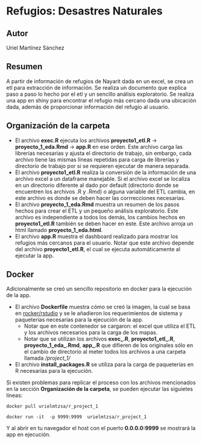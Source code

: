 # Refugios: Desastres Naturales

## Autor

Uriel Martínez Sánchez

## Resumen

A partir de información de refugios de Nayarit dada en un excel, se crea un etl para extracción de información. Se realiza un documento que explica paso a paso lo hecho por el etl y un sencillo análisis exploratorio. Se realiza una app en shiny para encontrar el refugio más cercano dada una ubicación dada, además de proporcionar información del refugio al usuario.

## Organización de la carpeta

* El archivo **exec.R** ejecuta los archivos **proyecto1_etl.R** -> **proyecto_1_eda.Rmd** -> **app.R** en ese orden. Este archivo carga las librerías necesarias y ajusta el directorio de trabajo, sin embargo, cada archivo tiene las mismas líneas repetidas para carga de librerías y directorio de trabajo por si se requieren ejecutar de manera separada.
* El archivo **proyecto1_etl.R** realiza la conversión de la información de una archivo excel a un dataframe manejable. Si el archivo excel se localiza en un directorio diferente al dado por default (directorio donde se encuentren los archivos .R y .Rmd) o alguna variable del ETL cambia, en este archivo es donde se deben hacer las corrrecciones necesarias.
* El archivo **proyecto_1_eda.Rmd** muestra un resumen de los pasos hechos para crear el ETL y un pequeño análisis exploratorio. Este archivo es independiente a todos los demás, los cambios hechos en **proyecto1_etl.R** también se deben hacer en este. Este archivo arroja un html llamado **proyecto_1_eda.html**.
* El archivo **app.R** muestra el dashboard realizado para mostrar los refugios más cercanos para el usuario. Notar que este archivo depende del archivo **proyecto1_etl.R**, el cual se ejecuta automáticamente al ejecutar la app.

## Docker

Adicionalmente se creó un sencillo repositorio en docker para la ejecución de la app.
* El archivo **Dockerfile** muestra cómo se creó la imagen, la cual se basa en [rocker/rstudio](https://hub.docker.com/r/rocker/rstudio) y se le añadieron los requerimientos de sistema y paqueterías necesarias para la ejecución de la app.
  * Notar que en este contenedor se cargaron: el excel que utiliza el ETL y los archivos necesarios para la carga de los mapas.
  * Notar que se utilizan los archivos **exec_.R**, **proyecto1_etl_.R**, **proyecto_1_eda_.Rmd**, **app_.R** que difieren de los originales sólo en el cambio de directorio al meter todos los archivos a una carpeta llamada */project_1/*
* El archivo **install_packages.R** se utiliza para la carga de paqueterías en R necesarias para la ejecución.

Si existen problemas para replicar el proceso con los archivos mencionados en la sección **Organización de la carpeta**, se pueden ejecutar las siguietes líneas:
```
docker pull urielmtzsa/r_project_1
```
```
docker run -it  -p 9999:9999  urielmtzsa/r_project_1
```
Y al abrir en tu navegador el host con el puerto **0.0.0.0:9999** se mostrará la app en ejecución.
